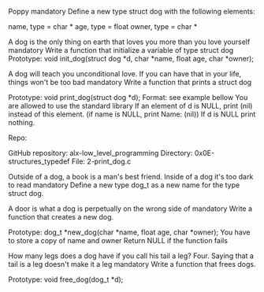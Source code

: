 Poppy mandatory
Define a new type struct dog with the following elements:

name, type = char * age, type = float owner, type = char *

A dog is the only thing on earth that loves you more than you love yourself mandatory Write a function that initialize a variable of type struct dog
Prototype: void init_dog(struct dog *d, char *name, float age, char *owner);

A dog will teach you unconditional love. If you can have that in your life, things won't be too bad mandatory
Write a function that prints a struct dog

Prototype: void print_dog(struct dog *d); Format: see example bellow You are allowed to use the standard library If an element of d is NULL, print (nil) instead of this element. (if name is NULL, print Name: (nil)) If d is NULL print nothing.

Repo:

GitHub repository: alx-low_level_programming Directory: 0x0E-structures_typedef File: 2-print_dog.c

Outside of a dog, a book is a man's best friend. Inside of a dog it's too dark to read mandatory
Define a new type dog_t as a new name for the type struct dog.

A door is what a dog is perpetually on the wrong side of mandatory
Write a function that creates a new dog.

Prototype: dog_t *new_dog(char *name, float age, char *owner); You have to store a copy of name and owner Return NULL if the function fails

How many legs does a dog have if you call his tail a leg? Four. Saying that a tail is a leg doesn't make it a leg mandatory
Write a function that frees dogs.

Prototype: void free_dog(dog_t *d);
